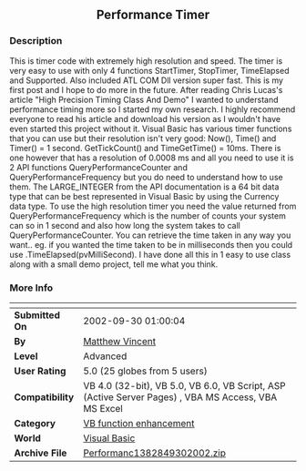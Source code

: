 ﻿<div align="center">

## Performance Timer


</div>

### Description

This is timer code with extremely high resolution and speed. The timer is very easy to use with only 4 functions StartTimer, StopTimer, TimeElapsed and Supported. Also included ATL COM Dll version super fast. This is my first post and I hope to do more in the future. After reading Chris Lucas's article "High Precision Timing Class And Demo" I wanted to understand performance timing more so I started my own research. I highly recommend everyone to read his article and download his version as I wouldn't have even started this project without it. Visual Basic has various timer functions that you can use but their resolution isn't very good: Now(), Time() and Timer() = 1 second. GetTickCount() and TimeGetTime() = 10ms. There is one however that has a resolution of 0.0008 ms and all you need to use it is 2 API functions QueryPerformanceCounter and QueryPerformanceFrequency but you do need to understand how to use them. The LARGE_INTEGER from the API documentation is a 64 bit data type that can be best represented in Visual Basic by using the Currency data type. To use the high resolution timer you need the value returned from QueryPerformanceFrequency which is the number of counts your system can so in 1 second and also how long the system takes to call QueryPerformanceCounter. You can retrieve the time taken in any way you want.. eg. if you wanted the time taken to be in milliseconds then you could use .TimeElapsed(pvMilliSecond). I have done all this in 1 easy to use class along with a small demo project, tell me what you think.
 
### More Info
 


<span>             |<span>
---                |---
**Submitted On**   |2002-09-30 01:00:04
**By**             |[Matthew Vincent](https://github.com/Planet-Source-Code/PSCIndex/blob/master/ByAuthor/matthew-vincent.md)
**Level**          |Advanced
**User Rating**    |5.0 (25 globes from 5 users)
**Compatibility**  |VB 4\.0 \(32\-bit\), VB 5\.0, VB 6\.0, VB Script, ASP \(Active Server Pages\) , VBA MS Access, VBA MS Excel
**Category**       |[VB function enhancement](https://github.com/Planet-Source-Code/PSCIndex/blob/master/ByCategory/vb-function-enhancement__1-25.md)
**World**          |[Visual Basic](https://github.com/Planet-Source-Code/PSCIndex/blob/master/ByWorld/visual-basic.md)
**Archive File**   |[Performanc1382849302002\.zip](https://github.com/Planet-Source-Code/matthew-vincent-performance-timer__1-39300/archive/master.zip)









